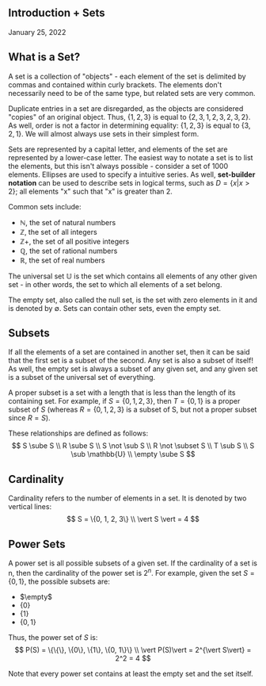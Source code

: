 ## Introduction + Sets
January 25, 2022

## What is a Set?

A set is a collection of "objects" - each element of the set is delimited by commas and contained within curly brackets. The elements don't necessarily need to be of the same type, but related sets are very common.

Duplicate entries in a set are disregarded, as the objects are considered "copies" of an original object. Thus, $\{1, 2, 3\}$ is equal to $\{2, 3, 1, 2, 3, 2, 3, 2\}$. As well, order is not a factor in determining equality: $\{ 1, 2, 3\}$ is equal to $\{3, 2, 1\}$. We will almost always use sets in their simplest form.

Sets are represented by a capital letter, and elements of the set are represented by a lower-case letter. The easiest way to notate a set is to list the elements, but this isn't always possible - consider a set of 1000 elements. Ellipses are used to specify a intuitive series. As well, **set-builder notation** can be used to describe sets in logical terms, such as $D = \{x \vert x \gt 2 \}$; all elements "x" such that "x" is greater than 2.

Common sets include:
- $\mathbb{N}$, the set of natural numbers
- $\mathbb{Z}$, the set of all integers
- $\mathbb{Z}+$, the set of all positive integers
- $\mathbb{Q}$, the set of rational numbers
- $\mathbb{R}$, the set of real numbers

The universal set $\mathbb{U}$ is the set which contains all elements of any other given set - in other words, the set to which all elements of a set belong.

The empty set, also called the null set, is the set with zero elements in it and is denoted by $\emptyset$. Sets can contain other sets, even the empty set.

## Subsets
If all the elements of a set are contained in another set, then it can be said that the first set is a subset of the second. Any set is also a subset of itself! As well, the empty set is always a subset of any given set, and any given set is a subset of the universal set of everything.

A proper subset is a set with a length that is less than the length of its containing set. For example, if $S = \{0, 1, 2, 3\}$, then $T = \{0, 1\}$ is a proper subset of $S$ (whereas $R = \{0, 1, 2, 3\}$ is a subset of S, but not a proper subset since $R = S$).

These relationships are defined as follows:
$$
S \sube S \\
R \sube S \\
S \not \sub S \\
R \not \subset S \\
T \sub S \\
S \sub \mathbb{U} \\
\empty \sube S
$$

## Cardinality
Cardinality refers to the number of elements in a set. It is denoted by two vertical lines:
$$ 
S = \{0, 1, 2, 3\} \\
\vert S \vert = 4
$$

## Power Sets
A power set is all possible subsets of a given set. If the cardinality of a set is n, then the cardinality of the power set is $2^{n}$. For example, given the set $S = \{0, 1\}$, the possible subsets are:

- $\empty$
- $\{0\}$
- $\{1\}$
- $\{0, 1\}$

Thus, the power set of $S$ is:
$$
P(S) = \{\{\}, \{0\}, \{1\}, \{0, 1\}\} \\
\vert P(S)\vert = 2^{\vert S\vert} = 2^2 = 4
$$

Note that every power set contains at least the empty set and the set itself.